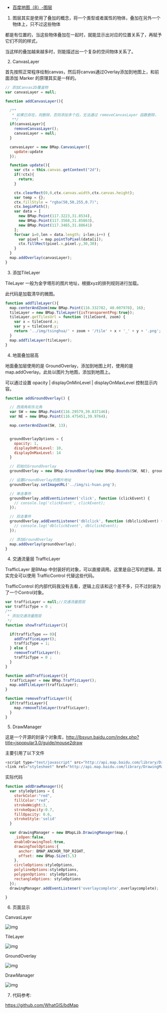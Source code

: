 - [百度地图（8）-图层](https://www.cnblogs.com/googlegis/p/14684135.html)

1. 图层其实是使用了叠加的概念，将一个类型或者属性的物体，叠加在另外一个物体上，只不过这些物体

都是有位置的，当这些物体叠加在一起时，就能显示出对应的位置关系了，再赋予它们不同的样式，

当这样的叠加越来越多时，则能描述出一个复杂的空间物体关系了。

2. CanvasLayer

首先按照正常程序绘制canvas，然后将canvas通过Overlay添加到地图上，和前面添加 Marker 的原理其实是一样的。

```js
// 添加Canvas2D覆盖物
var canvasLayer = null;

function addCanvasLayer(){

  /**
   * 如果已存在，则删除，否则添加多个后，无法通过 removeCanvasLayer 函数删除，
   **/
  if(canvasLayer){
    removeCanvasLayer();
    canvasLayer = null;
  }

  canvasLayer = new BMap.CanvasLayer({
    update:update
  });

  function update(){
    var ctx = this.canvas.getContext("2d");
    if(!ctx){
      return;
    }

    ctx.clearRect(0,0,ctx.canvas.width,ctx.canvas.height);
    var temp = {};
    ctx.fillStyle = "rgba(50,50,255,0.7)";
    ctx.beginPath();
    var data = [
      new BMap.Point(117.3223,31.8534),
      new BMap.Point(117.3568,31.85863),
      new BMap.Point(117.3465,31.88641)
    ];
    for(var i=0,len = data.length; i<len;i++) {
      var pixel = map.pointToPixel(data[i]);
      ctx.fillRect(pixel.x,pixel.y,30,30);
    }
  }
  map.addOverlay(canvasLayer);
}
```

3. 添加TileLayer

TileLayer 一般为金字塔形的图片地址，根据xyz的排列规则进行加载。

此代码是加载清华的微图。

```js
function addTileLayer(){
  map.centerAndZoom(new BMap.Point(116.332782, 40.007978), 16);
  tileLayer = new BMap.TileLayer({isTransparentPng:true});
  tileLayer.getTilesUrl = function (tileCoord, zoom) {
    var x = tileCoord.x;
    var y = tileCoord.y;
    return '../img/tsinghua/' + zoom + '/tile' + x + '_' + y + '.png';;
  }
  map.addTileLayer(tileLayer);
}
```

4. 地面叠加层高

地面叠加层使用的是 GroundOverlay，添加到地图上时，使用的是 map.addOverlay。此处以图片为地图，添加到地图上。

可以通过设置 opacity | displayOnMinLevel | displayOnMaxLevel 控制显示内容。

```js
function addGroundOverlay() {

  // 西南角和东北角
  var SW = new BMap.Point(116.29579,39.837146);
  var NE = new BMap.Point(116.475451,39.9764);

  map.centerAndZoom(SW, 13);


  groundOverlayOptions = {
    opacity: 1,
    displayOnMinLevel: 10,
    displayOnMaxLevel: 14
  }

  // 初始化GroundOverlay
  groundOverlay = new BMap.GroundOverlay(new BMap.Bounds(SW, NE), groundOverlayOptions);

  // 设置GroundOverlay的图片地址
  groundOverlay.setImageURL('../img/si-huan.png');

  // 单击事件
  groundOverlay.addEventListener('click', function (clickEvent) {
    // console.log('clickEvent', clickEvent);
  });

  // 双击事件
  groundOverlay.addEventListener('dblclick', function (dblclickEvent) {
    // console.log('dblclickEvent', dblclickEvent);
  });

  // 添加GroundOverlay
  map.addOverlay(groundOverlay);
}
```

4. 交通流量层 TrafficLayer

TrafficLayer 是BMap 中封装好的对象，可以直接调用。这里是自己写的逻辑，其实完全可以使用 TrafficControl 代替这些代码。

TrafficControl 的内部代码我没有去看，逻辑上应该和这个差不多，只不过封装为了一个Control对象。

```js
var trafficLayer = null;//交通流量图层
var trafficType = 0 ;
/**
 * 添加交通流量图层
 */
function showTrafficLayer(){

  if(trafficType == 0){
    addTrafficeLayer();
    trafficType = 1;
  } else {
    removeTrafficLayer();
    trafficType = 0 ;
  }
}

function addTrafficeLayer(){
  trafficLayer = new BMap.TrafficLayer();
  map.addTileLayer(trafficLayer);
}

function removeTrafficLayer(){
  if(trafficLayer){
    map.removeTileLayer(trafficLayer);
  }
}
```

5. DrawManager

这是一个开源的封装个对象库，http://lbsyun.baidu.com/index.php?title=jspopular3.0/guide/mouse2draw

主要引用了以下文件

```js
<script type="text/javascript" src="http://api.map.baidu.com/library/DrawingManager/1.4/src/DrawingManager_min.js"></script>
<link rel="stylesheet" href="http://api.map.baidu.com/library/DrawingManager/1.4/src/DrawingManager_min.css" />
```

实际代码

```js
function addDrawManager(){
  var styleOptions = {
    storkColor:"red",
    fillColor:"red",
    strokeWeight:3,
    strokeOpacity:0.7,
    fillOpacity: 0.6,
    strokeStyle:'solid'
  }

  var drawingManager = new BMapLib.DrawingManager(map,{
    _isOpen:false,
    enableDrawingTool:true,
    drawingToolOptions:{
      anchor: BMAP_ANCHOR_TOP_RIGHT,
      offset: new BMap.Size(5,5)
    },
    circleOptions:styleOptions,
    polylineOptions:styleOptions,
    polygonOptions: styleOptions,
    rectangleOptions: styleOptions
  });
  drawingManager.addEventListener('overlaycomplete',overlaycomplete);

}
```

6. 页面显示

CanvasLayer

![img](https://img2020.cnblogs.com/blog/59231/202104/59231-20210421101625307-338874833.png)

TileLayer

![img](https://img2020.cnblogs.com/blog/59231/202104/59231-20210422133816851-1116202248.png)

GroundOverlay

 ![img](https://img2020.cnblogs.com/blog/59231/202104/59231-20210422140624693-688222870.png)

DrawManager

![img](https://img2020.cnblogs.com/blog/59231/202104/59231-20210421101934553-1098924294.png)

7. 代码参考:

https://github.com/WhatGIS/bdMap

